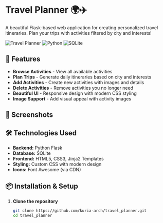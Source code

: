 # Travel Planner 🌍✈️

A beautiful Flask-based web application for creating personalized travel itineraries. Plan your trips with activities filtered by city and interests!

![Travel Planner](https://img.shields.io/badge/Flask-2.3.3-lightgrey) ![Python](https://img.shields.io/badge/Python-3.8%2B-blue) ![SQLite](https://img.shields.io/badge/Database-SQLite-green)

## 🚀 Features

- **Browse Activities** - View all available activities
- **Plan Trips** - Generate daily itineraries based on city and interests
- **Add Activities** - Create new activities with images and details
- **Delete Activities** - Remove activities you no longer need
- **Beautiful UI** - Responsive design with modern CSS styling
- **Image Support** - Add visual appeal with activity images

## 📸 Screenshots


## 🛠️ Technologies Used

- **Backend:** Python Flask
- **Database:** SQLite
- **Frontend:** HTML5, CSS3, Jinja2 Templates
- **Styling:** Custom CSS with modern design
- **Icons:** Font Awesome (via CDN)

## 📦 Installation & Setup

1. **Clone the repository**
   ```bash
   git clone https://github.com/kuria-arch/travel_planner.git
   cd travel_planner